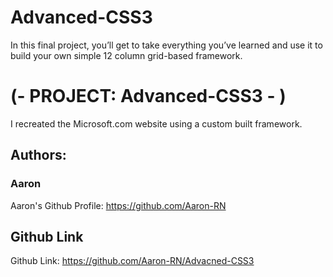 # Advanced-CSS3
In this final project, you’ll get to take everything you’ve learned and use it to build your own simple 12 column grid-based framework.

# (- PROJECT: Advanced-CSS3 - )
I recreated the Microsoft.com website using a custom built framework.

## Authors: 
### Aaron
Aaron's Github Profile: https://github.com/Aaron-RN


## Github Link
Github Link: https://github.com/Aaron-RN/Advacned-CSS3

